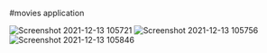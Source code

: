 #movies application


![Screenshot 2021-12-13 105721](https://user-images.githubusercontent.com/47670994/145757443-90862f4c-bbf1-40b5-b7ed-88f43e6d97b0.png)
![Screenshot 2021-12-13 105756](https://user-images.githubusercontent.com/47670994/145757456-93dc1b67-4003-41f9-b156-21f3e81daacf.png)
![Screenshot 2021-12-13 105846](https://user-images.githubusercontent.com/47670994/145757459-3a550ede-1fc5-4910-a0d0-eb868bc9261f.png)
